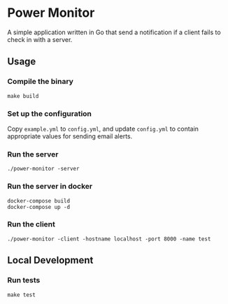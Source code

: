 # Power Monitor

A simple application written in Go that send a notification if a client fails to check in with a server.

## Usage

### Compile the binary

`make build`

### Set up the configuration

Copy `example.yml` to `config.yml`, and update `config.yml` to contain appropriate values for sending email alerts.

### Run the server

`./power-monitor -server`

### Run the server in docker

```
docker-compose build
docker-compose up -d
```

### Run the client

`./power-monitor -client -hostname localhost -port 8000 -name test`

## Local Development

### Run tests

`make test`
